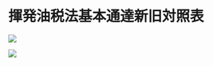 # 揮発油税法基本通達新旧対照表

![](https://www.nta.go.jp/tmp/d0b8b672-614d-4efc-ba20-f41d3640daf3/images/ab71f7b4bcef7b26978086b32e2c49ad7c13bbe94e27de8407ba382a39747bda.jpg)

![](https://www.nta.go.jp/tmp/d0b8b672-614d-4efc-ba20-f41d3640daf3/images/5b341695acd25d20d28abfd1c7245004612bf1e5f6737cede8fbdd26f72d6e43.jpg)